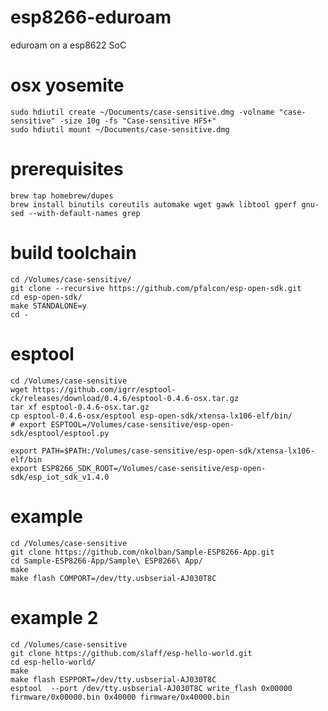 # esp8266-eduroam
eduroam on a esp8622 SoC

# osx yosemite

	sudo hdiutil create ~/Documents/case-sensitive.dmg -volname "case-sensitive" -size 10g -fs "Case-sensitive HFS+"
	sudo hdiutil mount ~/Documents/case-sensitive.dmg

# prerequisites

	brew tap homebrew/dupes
	brew install binutils coreutils automake wget gawk libtool gperf gnu-sed --with-default-names grep

# build toolchain

	cd /Volumes/case-sensitive/
	git clone --recursive https://github.com/pfalcon/esp-open-sdk.git
	cd esp-open-sdk/
	make STANDALONE=y
	cd -

# esptool

	cd /Volumes/case-sensitive
	wget https://github.com/igrr/esptool-ck/releases/download/0.4.6/esptool-0.4.6-osx.tar.gz
	tar xf esptool-0.4.6-osx.tar.gz
	cp esptool-0.4.6-osx/esptool esp-open-sdk/xtensa-lx106-elf/bin/
	# export ESPTOOL=/Volumes/case-sensitive/esp-open-sdk/esptool/esptool.py 

	export PATH=$PATH:/Volumes/case-sensitive/esp-open-sdk/xtensa-lx106-elf/bin
	export ESP8266_SDK_ROOT=/Volumes/case-sensitive/esp-open-sdk/esp_iot_sdk_v1.4.0

# example

	cd /Volumes/case-sensitive
	git clone https://github.com/nkolban/Sample-ESP8266-App.git
	cd Sample-ESP8266-App/Sample\ ESP8266\ App/
	make
	make flash COMPORT=/dev/tty.usbserial-AJ030T8C 

# example 2

	cd /Volumes/case-sensitive
	git clone https://github.com/slaff/esp-hello-world.git
	cd esp-hello-world/
	make
	make flash ESPPORT=/dev/tty.usbserial-AJ030T8C 
	esptool  --port /dev/tty.usbserial-AJ030T8C write_flash 0x00000 firmware/0x00000.bin 0x40000 firmware/0x40000.bin

